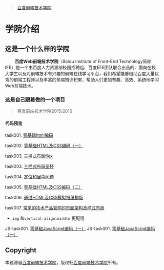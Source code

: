 > [百度前端技术学院](http://ife.baidu.com/)

# 学院介绍

## 这是一个什么样的学院

&nbsp;&nbsp;&nbsp;&nbsp;&nbsp;&nbsp;&nbsp;&nbsp;**百度Web前端技术学院**（Baidu Institute of Front-End Technology简称IFE）是一个由百度人力资源部校园招聘组、百度EFE团队联合出品的、面向在校大学生以及对前端技术有兴趣的前端在线学习平台，我们希望能够借助百度大量优秀的前端工程师以及丰富的前端知识积累，帮助人们更加有趣、高效、系统地学习Web前端技术。

### 这是自己跟着做的一个项目

> 百度前端技术学院2015/2016

#### 代码预览

task001. [零基础html编码](https://yym-yumeng123.github.io/IFE.item/task001.html)

task002. [零基础HTML及CSS编码（一）](https://yym-yumeng123.github.io/IFE.item/task002.html)

task003. [三栏式布局flex](https://yym-yumeng123.github.io/IFE.item/task003.html)

task003. [三栏式布局圣杯](https://yym-yumeng123.github.io/IFE.item/task003_1.html)

task004. [定位和居中问题](https://yym-yumeng123.github.io/IFE.item/task004.html)

task005. [零基础HTML及CSS编码（二）](https://yym-yumeng123.github.io/IFE.item/task005.html)

task006. [通过HTML及CSS模拟报纸排版](https://yym-yumeng123.github.io/IFE.item/newspaper/task006.html)

task007. [常见的技术产品官网的页面架构及样式布局](https://yym-yumeng123.github.io/IFE.item/tecgnology/task007.html)
- `img` 和`vertical-align:middle` 更配哦

JS-task001. [零基础JavaScript编码（一）](https://yym-yumeng123.github.io/IFE.item/tecgnology/js_task001.html)
JS-task001. [零基础JavaScript编码（一）](https://yym-yumeng123.github.io/IFE.item/tecgnology/js1-task001_1.html)

## Copyright

本题源自[百度前端技术学院](http://ife.baidu.com/2016/task/detail?taskId=1)，版权归[百度前端技术学院](http://ife.baidu.com/)所有。
